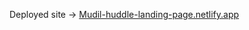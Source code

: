 Deployed site -> <a href="https://mudil-huddle-landing-page-solution.netlify.app"> Mudil-huddle-landing-page.netlify.app </a>
